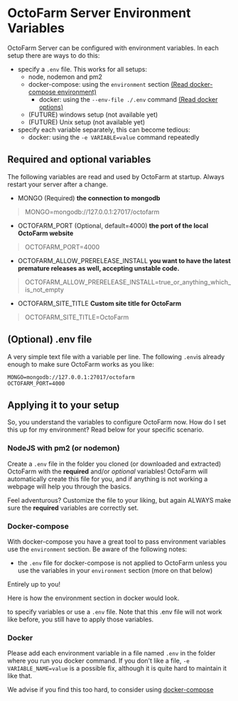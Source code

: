 # OctoFarm Server Environment Variables
OctoFarm Server can be configured with environment variables. In each setup there are ways to do this:
- specify a `.env` file. This works for all setups:
    - node, nodemon and pm2
    - docker-compose: using the `environment` section [(Read docker-compose environment)](https://docs.docker.com/compose/environment-variables/)
        - docker: using the `--env-file ./.env` command [(Read docker options)](https://docs.docker.com/engine/reference/commandline/run/#options)
    - (FUTURE) windows setup (not available yet)
    - (FUTURE) Unix setup (not available yet)
- specify each variable separately, this can become tedious:
    - docker: using the `-e VARIABLE=value` command repeatedly

## Required and optional variables
The following variables are read and used by OctoFarm at startup. Always restart your server after a change.

- MONGO (Required) **the connection to mongodb**
> MONGO=mongodb://127.0.0.1:27017/octofarm
- OCTOFARM_PORT (Optional, default=4000) **the port of the local OctoFarm website**
> 
> OCTOFARM_PORT=4000
- OCTOFARM_ALLOW_PRERELEASE_INSTALL **you want to have the latest premature releases as well, accepting unstable code.**
> OCTOFARM_ALLOW_PRERELEASE_INSTALL=true_or_anything_which_is_not_empty
> 
- OCTOFARM_SITE_TITLE **Custom site title for OctoFarm**
> OCTOFARM_SITE_TITLE=OctoFarm

## (Optional) .env file
A very simple text file with a variable per line. The following `.env`is already enough to make sure OctoFarm works as you like:
```
MONGO=mongodb://127.0.0.1:27017/octofarm
OCTOFARM_PORT=4000
```

## Applying it to your setup
So, you understand the variables to configure OctoFarm now. How do I set this up for my environment? Read below for your specific scenario.

### NodeJS with pm2 (or nodemon)
Create a `.env` file in the folder you cloned (or downloaded and extracted) OctoFarm with the **required** and/or _optional_ variables!
OctoFarm will automatically create this file for you, and if anything is not working a webpage will help you through the basics.

Feel adventurous? Customize the file to your liking, but again ALWAYS make sure the **required** variables are correctly set.

### Docker-compose 
With docker-compose you have a great tool to pass environment variables use the `environment` section.
Be aware of the following notes:
- the `.env` file for docker-compose is not applied to OctoFarm unless you use the variables in your `environment` section (more on that below)

Entirely up to you!

Here is how the environment section in docker would look.

to specify variables or use a `.env` file. Note that this .env file will not work like before, you still have to apply those variables.
### Docker 
Please add each environment variable in a file named `.env` in the folder where you run you docker command.
If you don't like a file, `-e VARIABLE_NAME=value` is a possible fix, although it is quite hard to maintain it like that.

We advise if you find this too hard, to consider using [docker-compose](#docker-compose)

